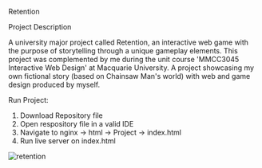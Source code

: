 Retention

Project Description

A university major project called Retention, an interactive web game with the purpose of storytelling through a unique gameplay elements. This project was complemented by me during the unit course 'MMCC3045 Interactive Web Design' at Macquarie University. A project showcasing my own fictional story (based on Chainsaw Man's world) with web and game design produced by myself.



Run Project:
1. Download Repository file
2. Open respository file in a valid IDE
3. Navigate to nginx -> html -> Project -> index.html
4. Run live server on index.html


![retention](https://user-images.githubusercontent.com/69235038/198503112-4b37de7c-78fb-487d-856d-a220db5659f5.JPG)
